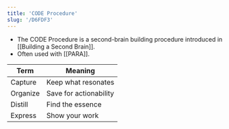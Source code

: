 ```yaml
---
title: 'CODE Procedure'
slug: '/D6FDF3'
---
```


- The CODE Procedure is a second-brain building procedure introduced in [[Building a Second Brain]].
- Often used with [[PARA]].

| Term     | Meaning                |
| -------- | ---------------------- |
| Capture  | Keep what resonates    |
| Organize | Save for actionability |
| Distill  | Find the essence       |
| Express  | Show your work         |
